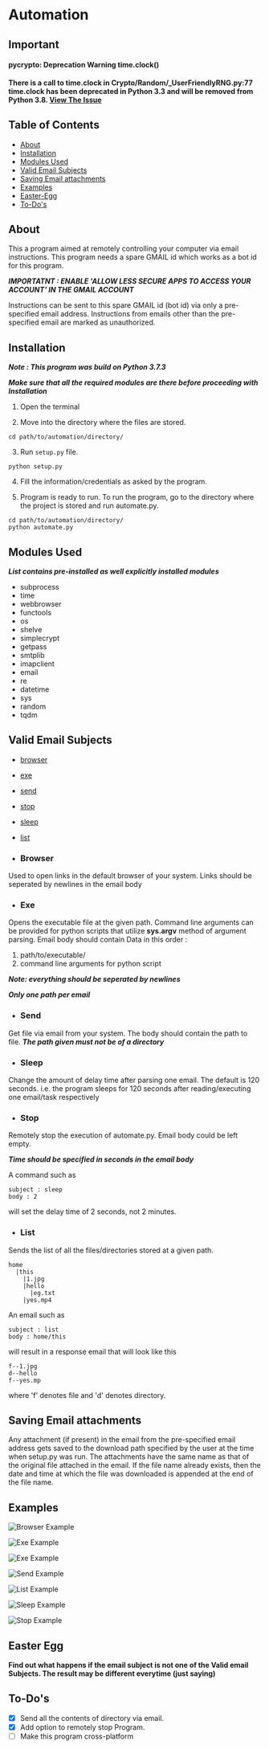 # Automation
## Important
#### pycrypto: Deprecation Warning time.clock()
**There is a call to time.clock in Crypto/Random/_UserFriendlyRNG.py:77
time.clock has been deprecated in Python 3.3 and will be removed from Python 3.8. 
[View The Issue](https://bugs.launchpad.net/pycrypto/+bug/1830738)**
## Table of Contents
* [About](#about)
* [Installation](#installation)
* [Modules Used](#modules-used)
* [Valid Email Subjects](#valid-email-subjects)
* [Saving Email attachments](#savig-email-attachments)
* [Examples](#examples)
* [Easter-Egg](#easter-egg)
* [To-Do's](#to-dos)

## About
This a program aimed at remotely controlling your computer via email instructions.
This program needs a spare GMAIL id which works as a bot id for this program.

***IMPORTATNT : ENABLE 'ALLOW LESS SECURE APPS TO ACCESS YOUR ACCOUNT' IN THE GMAIL ACCOUNT***

Instructions can be sent to this spare GMAIL id (bot id) via only a pre-specified email address.
Instructions from emails other than the pre-specified email are marked as unauthorized.

## Installation
***Note : This program was build on Python 3.7.3***

***Make sure that all the required modules are there before proceeding with Installation***

1. Open the terminal

2. Move into the directory where the files are stored.
```
cd path/to/automation/directory/
```

3. Run `setup.py` file.
```
python setup.py
```

4. Fill the information/credentials as asked by the program.

5. Program is ready to run. To run the program, go to the directory where the project is stored
and run automate.py.
```
cd path/to/automation/directory/
python automate.py
```
## Modules Used
***List contains pre-installed as well explicitly installed modules***
* subprocess
* time
* webbrowser
* functools
* os
* shelve
* simplecrypt
* getpass
* smtplib
* imapclient
* email
* re
* datetime
* sys
* random
* tqdm

## Valid Email Subjects
* [browser](#browser)
* [exe](#exe)
* [send](#send)
* [stop](#stop)
* [sleep](#sleep)
* [list](#list)

* ### Browser
Used to open links in the default browser of your system.
Links should be seperated by newlines in the email body

* ### Exe
Opens the executable file at the given path.
Command line arguments can be provided for python scripts that utilize **sys.argv** method of argument parsing.
Email body should contain Data in this order :
1. path/to/executable/
2. command line arguments for python script

***Note: everything should be seperated by newlines***

***Only one path per email***

* ### Send
Get file via email from your system.
The body should contain the path to file.
***The path given must not be of a directory***

* ### Sleep
Change the amount of delay time after parsing one email.
The default is 120 seconds.
i.e. the program sleeps for 120 seconds after reading/executing one email/task respectively

* ### Stop
Remotely stop the execution of automate.py.
Email body could be left empty.

***Time should be specified in seconds in the email body***

A command such as
``` 
subject : sleep
body : 2
```
will set the delay time of 2 seconds, not 2 minutes.

* ### List
Sends the list of all the files/directories stored at a given path.
```
home
  |this
    |1.jpg
    |hello
      |eg.txt
    |yes.mp4
```
An email such as
```
subject : list
body : home/this
```
will result in a response email that will look like this

```
f--1.jpg
d--hello
f--yes.mp
```
where 'f' denotes file and 'd' denotes directory.

## Saving Email attachments
Any attachment (if present) in the email from the pre-specified email address gets saved to the download path
specified by the user at the time when setup.py was run.
The attachments have the same name as that of the original file attached in the email.
If the file name already exists, then the date and time at which the file was downloaded is appended at the end of
the file name.

## Examples

![Browser Example](https://github.com/sethiojas/readme_images/blob/master/automation/browser.png)

![Exe Example](https://github.com/sethiojas/readme_images/blob/master/automation/exe1.png)

![Exe Example](https://github.com/sethiojas/readme_images/blob/master/automation/exe2.png)

![Send Example](https://github.com/sethiojas/readme_images/blob/master/automation/send.png)

![List Example](https://github.com/sethiojas/readme_images/blob/master/automation/list.png)

![Sleep Example](https://github.com/sethiojas/readme_images/blob/master/automation/sleep.png)

![Stop Example](https://github.com/sethiojas/readme_images/blob/master/automation/stop.png)

## Easter Egg
**Find out what happens if the email subject is not one of the Valid email Subjects. The result may be different everytime
(just saying)**

## To-Do's
* [x] Send all the contents of directory via email.
* [x] Add option to remotely stop Program.
* [ ] Make this program cross-platform
